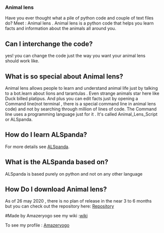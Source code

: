 ### Animal lens
Have you ever thought what a pile of python code and couple of text files do? Meet : Animal lens . Animal lens is a python code that helps you learn facts and information about the animals all around you. 
## Can I interchange the code?
yes! you can change the code just the way you want your animal lens should work like.
## What is so special about Animal lens?
Animal lens allows people to learn and understand animal life just by talking to a bot.learn about lions and tarantulas . Even strange animals star here like Duck billed platipus. And plus you can edit facts just by opening a Command line(not terminal , there is a special command line in animal lens code) and not by searching through million of lines of code.
The Command line uses a programming language just for it . It's called Animal_Lens_Script or ALSpanda. 

## How do I learn ALSpanda?

For more details see [ALSpanda](https://github.com/Amazeryogo/Animal_lens/blob/master/CommandlineDisc).

## What is the ALSpanda based on?
ALSpanda is based purely on python and not on any other language

## How Do I download Animal lens?
As of 26 may 2020 , there is no plan of release in the near 3 to 6 months but you can check out the repository here:
[Repository](https://github.com/Amazeryogo/Animal_lens/tree/master)


#Made by Amazeryogo
see my wiki :[wiki](https://github.com/Amazeryogo/Animal_lens/wiki)

To see my profile : [Amazeryogo](https://github.com/Amazeryogo)
